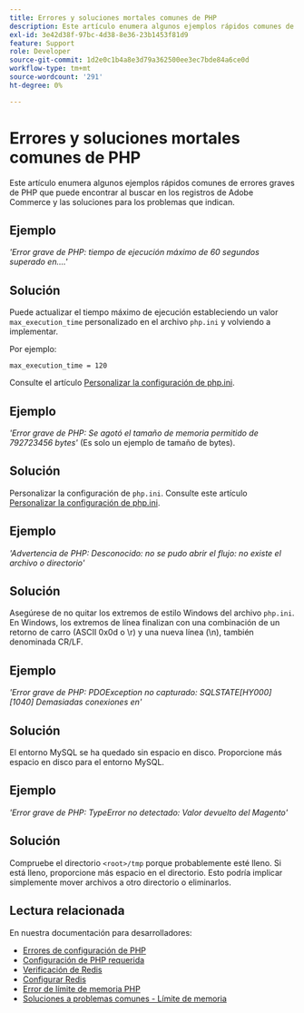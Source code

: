 ```yaml
---
title: Errores y soluciones mortales comunes de PHP
description: Este artículo enumera algunos ejemplos rápidos comunes de errores graves de PHP que puede encontrar al buscar en los registros de Adobe Commerce y las soluciones para los problemas que indican.
exl-id: 3e42d38f-97bc-4d38-8e36-23b1453f81d9
feature: Support
role: Developer
source-git-commit: 1d2e0c1b4a8e3d79a362500ee3ec7bde84a6ce0d
workflow-type: tm+mt
source-wordcount: '291'
ht-degree: 0%

---
```


# Errores y soluciones mortales comunes de PHP

Este artículo enumera algunos ejemplos rápidos comunes de errores graves de PHP que puede encontrar al buscar en los registros de Adobe Commerce y las soluciones para los problemas que indican.

## Ejemplo

*&#39;Error grave de PHP: tiempo de ejecución máximo de 60 segundos superado en....&#39;*

## Solución

Puede actualizar el tiempo máximo de ejecución estableciendo un valor `max_execution_time` personalizado en el archivo `php.ini` y volviendo a implementar.

Por ejemplo:

`max_execution_time = 120`

Consulte el artículo [Personalizar la configuración de php.ini](https://devdocs.magento.com/cloud/project/magento-app-php-ini.html).

## Ejemplo

*&#39;Error grave de PHP: Se agotó el tamaño de memoria permitido de 792723456 bytes&#39;* (Es solo un ejemplo de tamaño de bytes).

## Solución

Personalizar la configuración de `php.ini`. Consulte este artículo [Personalizar la configuración de php.ini](https://devdocs.magento.com/cloud/project/magento-app-php-ini.html).

## Ejemplo

*&#39;Advertencia de PHP: Desconocido: no se pudo abrir el flujo: no existe el archivo o directorio&#39;*

## Solución

Asegúrese de no quitar los extremos de estilo Windows del archivo `php.ini`. En Windows, los extremos de línea finalizan con una combinación de un retorno de carro (ASCII 0x0d o \r) y una nueva línea (\n), también denominada CR/LF.

## Ejemplo

*&#39;Error grave de PHP: PDOException no capturado: SQLSTATE\[HY000\] \[1040\] Demasiadas conexiones en&#39;*

## Solución

El entorno MySQL se ha quedado sin espacio en disco. Proporcione más espacio en disco para el entorno MySQL.

## Ejemplo

*&#39;Error grave de PHP: TypeError no detectado: Valor devuelto del Magento&#39;*

## Solución

Compruebe el directorio `<root>/tmp` porque probablemente esté lleno. Si está lleno, proporcione más espacio en el directorio. Esto podría implicar simplemente mover archivos a otro directorio o eliminarlos.

## Lectura relacionada

En nuestra documentación para desarrolladores:

* [Errores de configuración de PHP](https://devdocs.magento.com/guides/v2.3/install-gde/trouble/php/tshoot_php-set.html)
* [Configuración de PHP requerida](https://devdocs.magento.com/guides/v2.3/install-gde/prereq/php-settings.html)
* [Verificación de Redis](https://devdocs.magento.com/guides/v2.3/config-guide/redis/redis-session.html#redis-verify)
* [Configurar Redis](https://devdocs.magento.com/guides/v2.3/config-guide/redis/config-redis.html)
* [Error de límite de memoria PHP](https://devdocs.magento.com/guides/v2.3/install-gde/trouble/php/tshoot_php-set.html#trouble-php-memory)
* [Soluciones a problemas comunes - Límite de memoria](https://devdocs.magento.com/guides/v2.3/test/unit/unit_test_execution_cli.html#solutions-to-common-problems)
